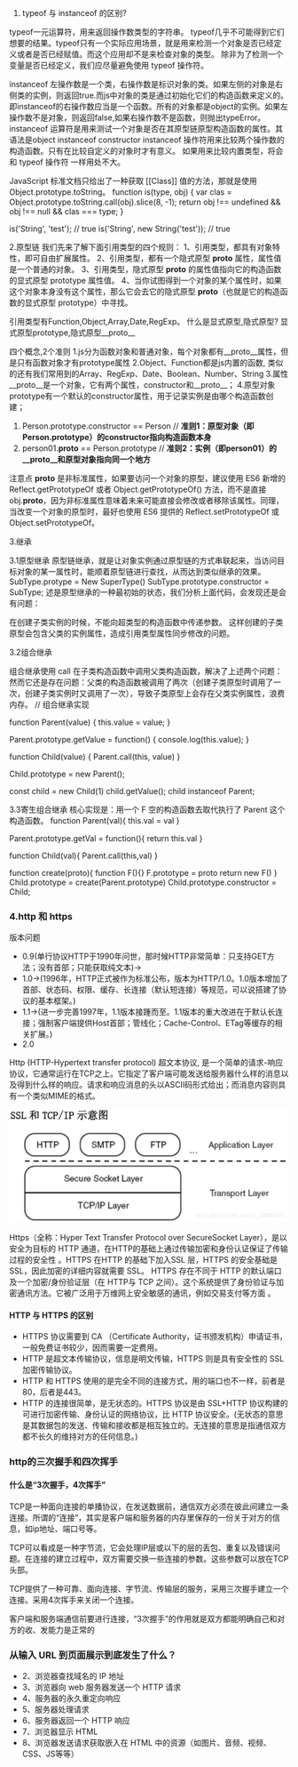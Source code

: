 1. typeof 与 instanceof 的区别?

typeof一元运算符，用来返回操作数类型的字符串。
typeof几乎不可能得到它们想要的结果。typeof只有一个实际应用场景，就是用来检测一个对象是否已经定义或者是否已经赋值。而这个应用却不是来检查对象的类型。
除非为了检测一个变量是否已经定义，我们应尽量避免使用 typeof 操作符。

instanceof 左操作数是一个类，右操作数是标识对象的类。如果左侧的对象是右侧类的实例，则返回true.而js中对象的类是通过初始化它们的构造函数来定义的。即instanceof的右操作数应当是一个函数。所有的对象都是object的实例。如果左操作数不是对象，则返回false,如果右操作数不是函数，则抛出typeError。
instanceof 运算符是用来测试一个对象是否在其原型链原型构造函数的属性。其语法是object instanceof constructor
instanceof 操作符用来比较两个操作数的构造函数。只有在比较自定义的对象时才有意义。 如果用来比较内置类型，将会和 typeof 操作符 一样用处不大。

JavaScript 标准文档只给出了一种获取 [[Class]] 值的方法，那就是使用 Object.prototype.toString。
function is(type, obj) {
    var clas = Object.prototype.toString.call(obj).slice(8, -1);
    return obj !== undefined && obj !== null && clas === type;
}

is('String', 'test'); // true
is('String', new String('test')); // true


2.原型链
我们先来了解下面引用类型的四个规则：
1、引用类型，都具有对象特性，即可自由扩展属性。
2、引用类型，都有一个隐式原型 __proto__ 属性，属性值是一个普通的对象。
3、引用类型，隐式原型 __proto__ 的属性值指向它的构造函数的显式原型 prototype 属性值。
4、当你试图得到一个对象的某个属性时，如果这个对象本身没有这个属性，那么它会去它的隐式原型 __proto__（也就是它的构造函数的显式原型 prototype）中寻找。

引用类型有Function,Object,Array,Date,RegExp。
什么是显式原型,隐式原型?  显式原型prototype,隐式原型__proto__

四个概念,2个准则
1.js分为函数对象和普通对象，每个对象都有__proto__属性，但是只有函数对象才有prototype属性
2.Object、Function都是js内置的函数, 类似的还有我们常用到的Array、RegExp、Date、Boolean、Number、String
3.属性__proto__是一个对象，它有两个属性，constructor和__proto__；
4.原型对象prototype有一个默认的constructor属性，用于记录实例是由哪个构造函数创建；

1. Person.prototype.constructor == Person // **准则1：原型对象（即Person.prototype）的constructor指向构造函数本身**
2. person01.__proto__ == Person.prototype // **准则2：实例（即person01）的__proto__和原型对象指向同一个地方**

注意点
__proto__ 是非标准属性，如果要访问一个对象的原型，建议使用 ES6 新增的 Reflect.getPrototypeOf 或者 Object.getPrototypeOf() 方法，而不是直接 obj.__proto__，因为非标准属性意味着未来可能直接会修改或者移除该属性。同理，当改变一个对象的原型时，最好也使用 ES6 提供的 Reflect.setPrototypeOf 或 Object.setPrototypeOf。


3.继承

3.1原型继承
原型链继承，就是让对象实例通过原型链的方式串联起来，当访问目标对象的某一属性时，能顺着原型链进行查找，从而达到类似继承的效果。
SubType.protype = New SuperType()
SubType.prototype.constructor = SubType;
述是原型继承的一种最初始的状态，我们分析上面代码，会发现还是会有问题：

在创建子类实例的时候，不能向超类型的构造函数中传递参数。
这样创建的子类原型会包含父类的实例属性，造成引用类型属性同步修改的问题。


3.2组合继承

组合继承使用 call 在子类构造函数中调用父类构造函数，解决了上述两个问题：
然而它还是存在问题：父类的构造函数被调用了两次（创建子类原型时调用了一次，创建子类实例时又调用了一次），导致子类原型上会存在父类实例属性，浪费内存。
// 组合继承实现

function Parent(value) {
    this.value = value;
}

Parent.prototype.getValue = function() {
    console.log(this.value);
}

function Child(value) {
    Parent.call(this, value)
}

Child.prototype = new Parent();

const child = new Child(1)
child.getValue();
child instanceof Parent;

3.3寄生组合继承
核心实现是：用一个 F 空的构造函数去取代执行了 Parent 这个构造函数。
function Parent(val){
    this.val = val
}

Parent.prototype.getVal = function(){
    return this.val
}

function Child(val){
    Parent.call(this,val)
}

function create(proto){
    function F(){}
    F.prototype = proto
    return new F()
}
Child.prototype = create(Parent.prototype)
Child.prototype.constructor = Child;





### 4.http 和 https
版本问题
- 0.9(单行协议HTTP于1990年问世，那时候HTTP非常简单：只支持GET方法；没有首部；只能获取纯文本)->
- 1.0->(1996年，HTTP正式被作为标准公布，版本为HTTP/1.0。1.0版本增加了首部、状态码、权限、缓存、长连接（默认短连接）等规范，可以说搭建了协议的基本框架。)
- 1.1->(进一步完善1997年，1.1版本接踵而至。1.1版本的重大改进在于默认长连接；强制客户端提供Host首部；管线化；Cache-Control、ETag等缓存的相关扩展。)
- 2.0

Http (HTTP-Hypertext transfer protocol) 超文本协议, 是一个简单的请求-响应协议，它通常运行在TCP之上。它指定了客户端可能发送给服务器什么样的消息以及得到什么样的响应。请求和响应消息的头以ASCII码形式给出；而消息内容则具有一个类似MIME的格式。

![](b2c5dc51-b5ac-4ce4-bb8c-c2e3a27cb457-3807603.jpg)

Https（全称：Hyper Text Transfer Protocol over SecureSocket Layer），是以安全为目标的 HTTP 通道，在HTTP的基础上通过传输加密和身份认证保证了传输过程的安全性 。HTTPS 在HTTP 的基础下加入SSL 层，HTTPS 的安全基础是 SSL，因此加密的详细内容就需要 SSL。 HTTPS 存在不同于 HTTP 的默认端口及一个加密/身份验证层（在 HTTP与 TCP 之间）。这个系统提供了身份验证与加密通讯方法。它被广泛用于万维网上安全敏感的通讯，例如交易支付等方面 。

#### HTTP 与 HTTPS 的区别
- HTTPS 协议需要到 CA （Certificate Authority，证书颁发机构）申请证书，一般免费证书较少，因而需要一定费用。
- HTTP 是超文本传输协议，信息是明文传输，HTTPS 则是具有安全性的 SSL 加密传输协议。
- HTTP 和 HTTPS 使用的是完全不同的连接方式，用的端口也不一样，前者是80，后者是443。
- HTTP 的连接很简单，是无状态的。HTTPS 协议是由 SSL+HTTP 协议构建的可进行加密传输、身份认证的网络协议，比 HTTP 协议安全。(无状态的意思是其数据包的发送、传输和接收都是相互独立的。无连接的意思是指通信双方都不长久的维持对方的任何信息。)

### http的三次握手和四次挥手

#### 什么是“3次握手，4次挥手”
TCP是一种面向连接的单播协议，在发送数据前，通信双方必须在彼此间建立一条连接。所谓的“连接”，其实是客户端和服务器的内存里保存的一份关于对方的信息，如ip地址、端口号等。

TCP可以看成是一种字节流，它会处理IP层或以下的层的丢包、重复以及错误问题。在连接的建立过程中，双方需要交换一些连接的参数。这些参数可以放在TCP头部。

TCP提供了一种可靠、面向连接、字节流、传输层的服务，采用三次握手建立一个连接。采用4次挥手来关闭一个连接。

客户端和服务端通信前要进行连接，“3次握手”的作用就是双方都能明确自己和对方的收、发能力是正常的


### 从输入 URL 到页面展示到底发生了什么？
- 2、浏览器查找域名的 IP 地址
- 3、浏览器向 web 服务器发送一个 HTTP 请求
- 4、服务器的永久重定向响应
- 5、服务器处理请求
- 6、服务器返回一个 HTTP 响应
- 7、浏览器显示 HTML
- 8、浏览器发送请求获取嵌入在 HTML 中的资源（如图片、音频、视频、CSS、JS等等）
